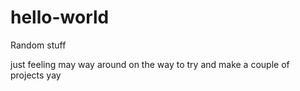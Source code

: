 # hello-world
Random stuff

just feeling may way around on the way to try and make a couple of projects
yay
